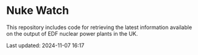 # Nuke Watch

This repository includes code for retrieving the latest information available on the output of EDF nuclear power plants in the UK.

Last updated: 2024-11-07 16:17